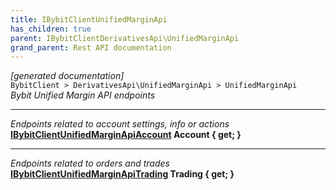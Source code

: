 ```yaml
---
title: IBybitClientUnifiedMarginApi
has_children: true
parent: IBybitClientDerivativesApi\UnifiedMarginApi
grand_parent: Rest API documentation
---
```

*[generated documentation]*  
`BybitClient > DerivativesApi\UnifiedMarginApi > UnifiedMarginApi`  
*Bybit Unified Margin API endpoints*
  
***
*Endpoints related to account settings, info or actions*  
**[IBybitClientUnifiedMarginApiAccount](IBybitClientUnifiedMarginApiAccount.html) Account { get; }**  
***
*Endpoints related to orders and trades*  
**[IBybitClientUnifiedMarginApiTrading](IBybitClientUnifiedMarginApiTrading.html) Trading { get; }**  

